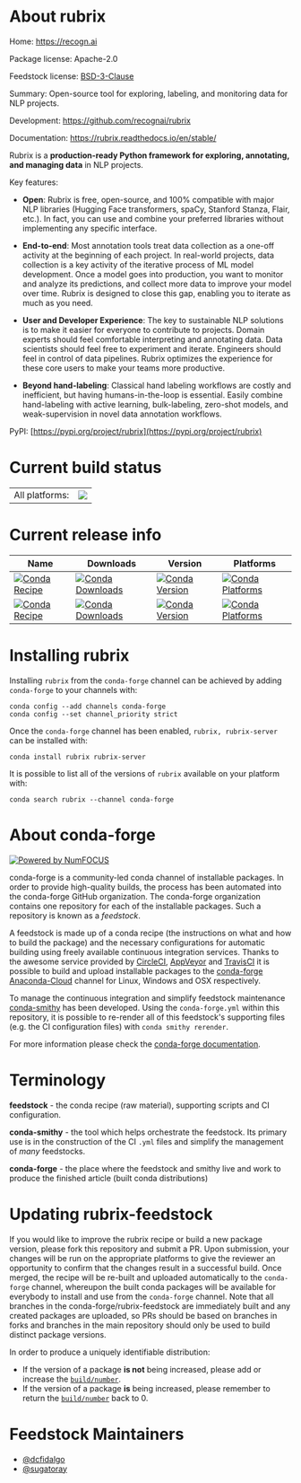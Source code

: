 About rubrix
============

Home: https://recogn.ai

Package license: Apache-2.0

Feedstock license: [BSD-3-Clause](https://github.com/conda-forge/rubrix-feedstock/blob/master/LICENSE.txt)

Summary: Open-source tool for exploring, labeling, and monitoring data for NLP projects.

Development: https://github.com/recognai/rubrix

Documentation: https://rubrix.readthedocs.io/en/stable/

Rubrix is a **production-ready Python framework for exploring, annotating, and
managing data** in NLP projects.

Key features:

  - **Open**: Rubrix is free, open-source, and 100% compatible with major NLP
    libraries (Hugging Face transformers, spaCy, Stanford Stanza, Flair, etc.).
    In fact, you can use and combine your preferred libraries without implementing
    any specific interface.

  - **End-to-end**: Most annotation tools treat data collection as a one-off
    activity at the beginning of each project. In real-world projects, data
    collection is a key activity of the iterative process of ML model development.
    Once a model goes into production, you want to monitor and analyze its
    predictions, and collect more data to improve your model over time. Rubrix
    is designed to close this gap, enabling you to iterate as much as you need.

  - **User and Developer Experience**: The key to sustainable NLP solutions is to
    make it easier for everyone to contribute to projects. Domain experts should
    feel comfortable interpreting and annotating data. Data scientists should feel
    free to experiment and iterate. Engineers should feel in control of data
    pipelines. Rubrix optimizes the experience for these core users to make your
    teams more productive.

  - **Beyond hand-labeling**: Classical hand labeling workflows are costly and
    inefficient, but having humans-in-the-loop is essential. Easily combine
    hand-labeling with active learning, bulk-labeling, zero-shot models, and
    weak-supervision in novel data annotation workflows.

PyPI: [https://pypi.org/project/rubrix](https://pypi.org/project/rubrix)


Current build status
====================


<table><tr><td>All platforms:</td>
    <td>
      <a href="https://dev.azure.com/conda-forge/feedstock-builds/_build/latest?definitionId=14763&branchName=master">
        <img src="https://dev.azure.com/conda-forge/feedstock-builds/_apis/build/status/rubrix-feedstock?branchName=master">
      </a>
    </td>
  </tr>
</table>

Current release info
====================

| Name | Downloads | Version | Platforms |
| --- | --- | --- | --- |
| [![Conda Recipe](https://img.shields.io/badge/recipe-rubrix-green.svg)](https://anaconda.org/conda-forge/rubrix) | [![Conda Downloads](https://img.shields.io/conda/dn/conda-forge/rubrix.svg)](https://anaconda.org/conda-forge/rubrix) | [![Conda Version](https://img.shields.io/conda/vn/conda-forge/rubrix.svg)](https://anaconda.org/conda-forge/rubrix) | [![Conda Platforms](https://img.shields.io/conda/pn/conda-forge/rubrix.svg)](https://anaconda.org/conda-forge/rubrix) |
| [![Conda Recipe](https://img.shields.io/badge/recipe-rubrix--server-green.svg)](https://anaconda.org/conda-forge/rubrix-server) | [![Conda Downloads](https://img.shields.io/conda/dn/conda-forge/rubrix-server.svg)](https://anaconda.org/conda-forge/rubrix-server) | [![Conda Version](https://img.shields.io/conda/vn/conda-forge/rubrix-server.svg)](https://anaconda.org/conda-forge/rubrix-server) | [![Conda Platforms](https://img.shields.io/conda/pn/conda-forge/rubrix-server.svg)](https://anaconda.org/conda-forge/rubrix-server) |

Installing rubrix
=================

Installing `rubrix` from the `conda-forge` channel can be achieved by adding `conda-forge` to your channels with:

```
conda config --add channels conda-forge
conda config --set channel_priority strict
```

Once the `conda-forge` channel has been enabled, `rubrix, rubrix-server` can be installed with:

```
conda install rubrix rubrix-server
```

It is possible to list all of the versions of `rubrix` available on your platform with:

```
conda search rubrix --channel conda-forge
```


About conda-forge
=================

[![Powered by
NumFOCUS](https://img.shields.io/badge/powered%20by-NumFOCUS-orange.svg?style=flat&colorA=E1523D&colorB=007D8A)](https://numfocus.org)

conda-forge is a community-led conda channel of installable packages.
In order to provide high-quality builds, the process has been automated into the
conda-forge GitHub organization. The conda-forge organization contains one repository
for each of the installable packages. Such a repository is known as a *feedstock*.

A feedstock is made up of a conda recipe (the instructions on what and how to build
the package) and the necessary configurations for automatic building using freely
available continuous integration services. Thanks to the awesome service provided by
[CircleCI](https://circleci.com/), [AppVeyor](https://www.appveyor.com/)
and [TravisCI](https://travis-ci.com/) it is possible to build and upload installable
packages to the [conda-forge](https://anaconda.org/conda-forge)
[Anaconda-Cloud](https://anaconda.org/) channel for Linux, Windows and OSX respectively.

To manage the continuous integration and simplify feedstock maintenance
[conda-smithy](https://github.com/conda-forge/conda-smithy) has been developed.
Using the ``conda-forge.yml`` within this repository, it is possible to re-render all of
this feedstock's supporting files (e.g. the CI configuration files) with ``conda smithy rerender``.

For more information please check the [conda-forge documentation](https://conda-forge.org/docs/).

Terminology
===========

**feedstock** - the conda recipe (raw material), supporting scripts and CI configuration.

**conda-smithy** - the tool which helps orchestrate the feedstock.
                   Its primary use is in the construction of the CI ``.yml`` files
                   and simplify the management of *many* feedstocks.

**conda-forge** - the place where the feedstock and smithy live and work to
                  produce the finished article (built conda distributions)


Updating rubrix-feedstock
=========================

If you would like to improve the rubrix recipe or build a new
package version, please fork this repository and submit a PR. Upon submission,
your changes will be run on the appropriate platforms to give the reviewer an
opportunity to confirm that the changes result in a successful build. Once
merged, the recipe will be re-built and uploaded automatically to the
`conda-forge` channel, whereupon the built conda packages will be available for
everybody to install and use from the `conda-forge` channel.
Note that all branches in the conda-forge/rubrix-feedstock are
immediately built and any created packages are uploaded, so PRs should be based
on branches in forks and branches in the main repository should only be used to
build distinct package versions.

In order to produce a uniquely identifiable distribution:
 * If the version of a package **is not** being increased, please add or increase
   the [``build/number``](https://docs.conda.io/projects/conda-build/en/latest/resources/define-metadata.html#build-number-and-string).
 * If the version of a package **is** being increased, please remember to return
   the [``build/number``](https://docs.conda.io/projects/conda-build/en/latest/resources/define-metadata.html#build-number-and-string)
   back to 0.

Feedstock Maintainers
=====================

* [@dcfidalgo](https://github.com/dcfidalgo/)
* [@sugatoray](https://github.com/sugatoray/)

